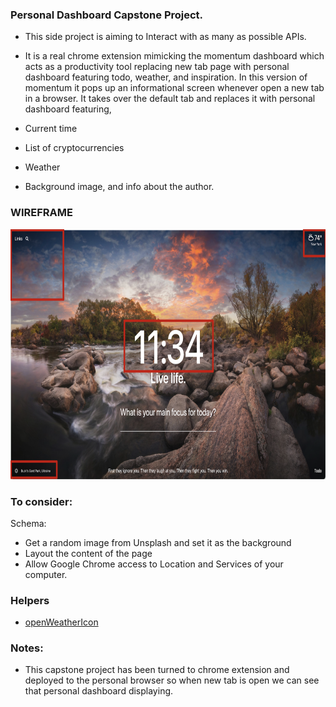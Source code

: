 ### Personal Dashboard Capstone Project.

- This side project is aiming to Interact with as many as possible APIs.

- It is a real chrome extension mimicking the momentum dashboard which acts as a productivity tool replacing new tab page with personal dashboard featuring todo, weather, and inspiration.
  In this version of momentum it pops up an informational screen whenever open a new tab in a browser. It takes over the default tab and replaces it with personal dashboard featuring,

- Current time
- List of cryptocurrencies
- Weather
- Background image, and info about the author.

### WIREFRAME

<img src="./assets/images/personal-dashboard.png" height="400" width="750" />

### To consider:

Schema:

- Get a random image from Unsplash and set it as the background
- Layout the content of the page
- Allow Google Chrome access to Location and Services of your computer.

### Helpers

- [openWeatherIcon](https://openweathermap.org/weather-conditions)

### Notes:

- This capstone project has been turned to chrome extension and deployed to the personal browser so when new tab is open we can see that personal dashboard displaying.
